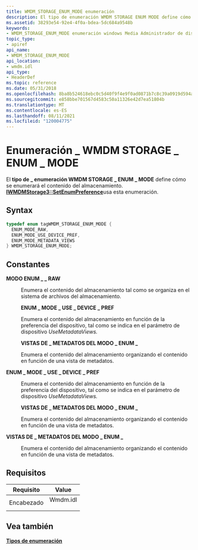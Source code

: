 ```yaml
---
title: WMDM_STORAGE_ENUM_MODE enumeración
description: El tipo de enumeración WMDM STORAGE ENUM MODE define cómo se enumerará el \_ \_ contenido del \_ almacenamiento. IWMDMStorage3 SetEnumPreference usa esta enumeración.
ms.assetid: 38293e54-92e4-4f0a-bdea-5dc684a9548b
keywords:
- WMDM_STORAGE_ENUM_MODE enumeración windows Media Administrador de dispositivos
topic_type:
- apiref
api_name:
- WMDM_STORAGE_ENUM_MODE
api_location:
- wmdm.idl
api_type:
- HeaderDef
ms.topic: reference
ms.date: 05/31/2018
ms.openlocfilehash: 8ba8b524618ebc0c5d40f9f4e9f0ad0871b7c8c39a0919d594a39248bc2d6dc6
ms.sourcegitcommit: e858bbe701567d4583c50a11326e42d7ea51804b
ms.translationtype: MT
ms.contentlocale: es-ES
ms.lasthandoff: 08/11/2021
ms.locfileid: "120004775"
---
```

# <a name="wmdm_storage_enum_mode-enumeration"></a>Enumeración \_ WMDM STORAGE \_ ENUM \_ MODE

El **tipo de \_ enumeración WMDM STORAGE \_ ENUM \_ MODE** define cómo se enumerará el contenido del almacenamiento. [**IWMDMStorage3::SetEnumPreference**](/windows/desktop/api/mswmdm/nf-mswmdm-iwmdmstorage3-setenumpreference)usa esta enumeración.

## <a name="syntax"></a>Syntax


```C++
typedef enum tagWMDM_STORAGE_ENUM_MODE { 
  ENUM_MODE_RAW,
  ENUM_MODE_USE_DEVICE_PREF,
  ENUM_MODE_METADATA_VIEWS
} WMDM_STORAGE_ENUM_MODE;
```



## <a name="constants"></a>Constantes

<dl> <dt>

<span id="ENUM_MODE_RAW"></span><span id="enum_mode_raw"></span>**MODO ENUM \_ \_ RAW**
</dt> <dd>

Enumera el contenido del almacenamiento tal como se organiza en el sistema de archivos del almacenamiento.

**ENUM \_ MODE \_ USE \_ DEVICE \_ PREF**

Enumera el contenido del almacenamiento en función de la preferencia del dispositivo, tal como se indica en el parámetro de dispositivo *UseMetadataViews.*

**VISTAS DE \_ METADATOS DEL MODO \_ ENUM \_**

Enumera el contenido del almacenamiento organizando el contenido en función de una vista de metadatos.

</dd> <dt>

<span id="ENUM_MODE_USE_DEVICE_PREF"></span><span id="enum_mode_use_device_pref"></span>**ENUM \_ MODE \_ USE \_ DEVICE \_ PREF**
</dt> <dd>

Enumera el contenido del almacenamiento en función de la preferencia del dispositivo, tal como se indica en el parámetro de dispositivo *UseMetadataViews.*

**VISTAS DE \_ METADATOS DEL MODO \_ ENUM \_**

Enumera el contenido del almacenamiento organizando el contenido en función de una vista de metadatos.

</dd> <dt>

<span id="ENUM_MODE_METADATA_VIEWS"></span><span id="enum_mode_metadata_views"></span>**VISTAS DE \_ METADATOS DEL MODO \_ ENUM \_**
</dt> <dd>

Enumera el contenido del almacenamiento organizando el contenido en función de una vista de metadatos.

</dd> </dl>

## <a name="requirements"></a>Requisitos



| Requisito | Value |
|-------------------|-------------------------------------------------------------------------------------|
| Encabezado<br/> | <dl> <dt>Wmdm.idl</dt> </dl> |



## <a name="see-also"></a>Vea también

<dl> <dt>

[**Tipos de enumeración**](enumeration-types.md)
</dt> </dl>

 

 





